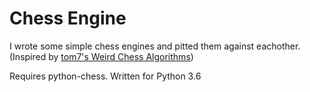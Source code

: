 # Chess Engine

I wrote some simple chess engines and pitted them against eachother. (Inspired by [tom7's Weird Chess Algorithms](https://www.youtube.com/watch?v=DpXy041BIlA))

Requires python-chess. Written for Python 3.6
